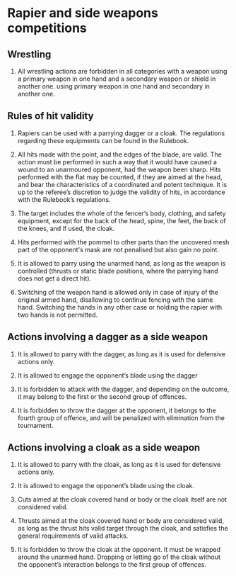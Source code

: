 # Rapier and side weapons competitions

## Wrestling

1. All wrestling actions are forbidden in all categories with a weapon
   using a primary weapon in one hand and a secondary weapon or shield
   in another one. using primary weapon in one hand and secondary in
   another one.

## Rules of hit validity

1.  Rapiers can be used with a parrying dagger or a cloak. The
    regulations regarding these equipments can be found in the Rulebook.

2.  All hits made with the point, and the edges of the blade, are valid.
    The action must be performed in such a way that it would have caused
    a wound to an unarmoured opponent, had the weapon been sharp. Hits
    performed with the flat may be counted, if they are aimed at the
    head, and bear the characteristics of a coordinated and potent
    technique. It is up to the referee’s discretion to judge the
    validity of hits, in accordance with the Rulebook’s regulations.

3.  The target includes the whole of the fencer’s body, clothing, and
    safety equipment, except for the back of the head, spine, the feet,
    the back of the knees, and if used, the cloak.

4.  Hits performed with the pommel to other parts than the uncovered
    mesh part of the opponent's mask are not penalised but also gain no
    point.

5.  It is allowed to parry using the unarmed hand, as long as the weapon
    is controlled (thrusts or static blade positions, where the parrying
    hand does not get a direct hit).

6.  Switching of the weapon hand is allowed only in case of injury of
    the original armed hand, disallowing to continue fencing with the
    same hand. Switching the hands in any other case or holding the
    rapier with two hands is not permitted.

## Actions involving a dagger as a side weapon

1. It is allowed to parry with the dagger, as long as it is used for
   defensive actions only.

2. It is allowed to engage the opponent’s blade using the dagger

3. It is forbidden to attack with the dagger, and depending on the
   outcome, it may belong to the first or the second group of offences.

4. It is forbidden to throw the dagger at the opponent, it belongs to
   the fourth group of offence, and will be penalized with elimination
   from the tournament.

## Actions involving a cloak as a side weapon

1.  It is allowed to parry with the cloak, as long as it is used for
    defensive actions only.

2.  It is allowed to engage the opponent’s blade using the cloak.

3.  Cuts aimed at the cloak covered hand or body or the cloak itself are
    not considered valid.

4.  Thrusts aimed at the cloak covered hand or body are considered
    valid, as long as the thrust hits valid target through the cloak,
    and satisfies the general requirements of valid attacks.

5.  It is forbidden to throw the cloak at the opponent. It must be
    wrapped around the unarmed hand. Dropping or letting go of the cloak
    without the opponent’s interaction belongs to the first group of
    offences.
